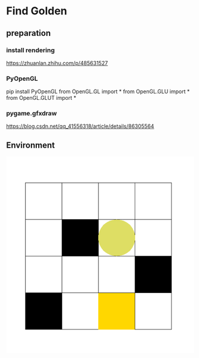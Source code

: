 # Find Golden

## preparation
### install rendering
https://zhuanlan.zhihu.com/p/485631527

### PyOpenGL
pip install PyOpenGL
from OpenGL.GL import *
from OpenGL.GLU import *
from OpenGL.GLUT import *

### pygame.gfxdraw
https://blog.csdn.net/qq_41556318/article/details/86305564

## Environment
![image.png](./Map-of-game.png)

